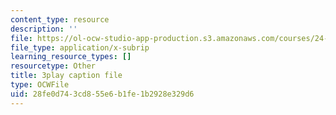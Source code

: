 ```yaml
---
content_type: resource
description: ''
file: https://ol-ocw-studio-app-production.s3.amazonaws.com/courses/24-908-creole-language-and-caribbean-identities-spring-2017/28fe0d743cd855e6b1fe1b2928e329d6_JDRa0SwOf2k.vtt
file_type: application/x-subrip
learning_resource_types: []
resourcetype: Other
title: 3play caption file
type: OCWFile
uid: 28fe0d74-3cd8-55e6-b1fe-1b2928e329d6
---
```

